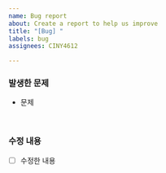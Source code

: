 ```yaml
---
name: Bug report
about: Create a report to help us improve
title: "[Bug] "
labels: bug
assignees: CINY4612

---
```


### 발생한 문제
- 문제

<br>

### 수정 내용
- [ ] 수정한 내용
